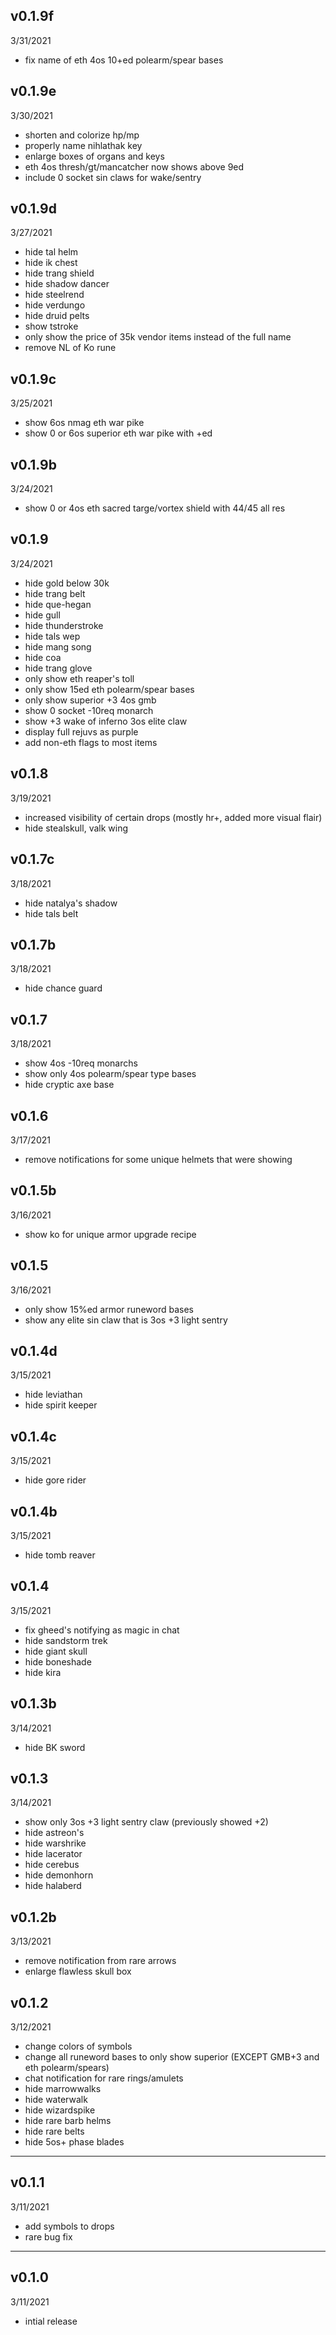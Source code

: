 ## v0.1.9f
3/31/2021

- fix name of eth 4os 10+ed polearm/spear bases

## v0.1.9e
3/30/2021

- shorten and colorize hp/mp
- properly name nihlathak key
- enlarge boxes of organs and keys
- eth 4os thresh/gt/mancatcher now shows above 9ed
- include 0 socket sin claws for wake/sentry

## v0.1.9d
3/27/2021

- hide tal helm
- hide ik chest
- hide trang shield
- hide shadow dancer
- hide steelrend
- hide verdungo
- hide druid pelts
- show tstroke
- only show the price of 35k vendor items instead of the full name
- remove NL of Ko rune

## v0.1.9c
3/25/2021

- show 6os nmag eth war pike
- show 0 or 6os superior eth war pike with +ed

## v0.1.9b
3/24/2021

- show 0 or 4os eth sacred targe/vortex shield with 44/45 all res

## v0.1.9
3/24/2021

- hide gold below 30k
- hide trang belt
- hide que-hegan
- hide gull
- hide thunderstroke
- hide tals wep
- hide mang song
- hide coa
- hide trang glove
- only show eth reaper's toll
- only show 15ed eth polearm/spear bases
- only show superior +3 4os gmb
- show 0 socket -10req monarch
- show +3 wake of inferno 3os elite claw
- display full rejuvs as purple
- add non-eth flags to most items

## v0.1.8
3/19/2021

- increased visibility of certain drops (mostly hr+, added more visual flair)
- hide stealskull, valk wing

## v0.1.7c
3/18/2021

- hide natalya's shadow
- hide tals belt

## v0.1.7b
3/18/2021

- hide chance guard

## v0.1.7
3/18/2021

- show 4os -10req monarchs
- show only 4os polearm/spear type bases
- hide cryptic axe base

## v0.1.6
3/17/2021

- remove notifications for some unique helmets that were showing

## v0.1.5b
3/16/2021

- show ko for unique armor upgrade recipe

## v0.1.5
3/16/2021

- only show 15%ed armor runeword bases
- show any elite sin claw that is 3os +3 light sentry

## v0.1.4d
3/15/2021

- hide leviathan
- hide spirit keeper

## v0.1.4c
3/15/2021

- hide gore rider

## v0.1.4b
3/15/2021

- hide tomb reaver

## v0.1.4
3/15/2021

- fix gheed's notifying as magic in chat
- hide sandstorm trek
- hide giant skull
- hide boneshade
- hide kira

## v0.1.3b
3/14/2021

- hide BK sword

## v0.1.3
3/14/2021

- show only 3os +3 light sentry claw (previously showed +2)
- hide astreon's
- hide warshrike
- hide lacerator
- hide cerebus
- hide demonhorn
- hide halaberd

## v0.1.2b
3/13/2021

- remove notification from rare arrows
- enlarge flawless skull box

## v0.1.2
3/12/2021

- change colors of symbols
- change all runeword bases to only show superior (EXCEPT GMB+3 and eth polearm/spears)
- chat notification for rare rings/amulets
- hide marrowwalks
- hide waterwalk
- hide wizardspike
- hide rare barb helms
- hide rare belts
- hide 5os+ phase blades
---

## v0.1.1
3/11/2021

- add symbols to drops
- rare bug fix
---

## v0.1.0
3/11/2021

- intial release